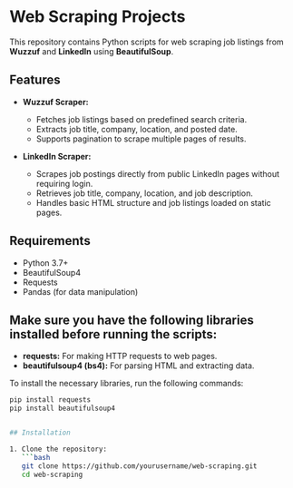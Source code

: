 # Web Scraping Projects

This repository contains Python scripts for web scraping job listings from **Wuzzuf** and **LinkedIn** using **BeautifulSoup**.

## Features

- **Wuzzuf Scraper:**
  - Fetches job listings based on predefined search criteria.
  - Extracts job title, company, location, and posted date.
  - Supports pagination to scrape multiple pages of results.

- **LinkedIn Scraper:**
  - Scrapes job postings directly from public LinkedIn pages without requiring login.
  - Retrieves job title, company, location, and job description.
  - Handles basic HTML structure and job listings loaded on static pages.

## Requirements

- Python 3.7+
- BeautifulSoup4
- Requests
- Pandas (for data manipulation)
  
## Make sure you have the following libraries installed before running the scripts:

- **requests:** For making HTTP requests to web pages.
- **beautifulsoup4 (bs4):** For parsing HTML and extracting data.

To install the necessary libraries, run the following commands:

```bash
pip install requests
pip install beautifulsoup4


## Installation

1. Clone the repository:
   ```bash
   git clone https://github.com/yourusername/web-scraping.git
   cd web-scraping
